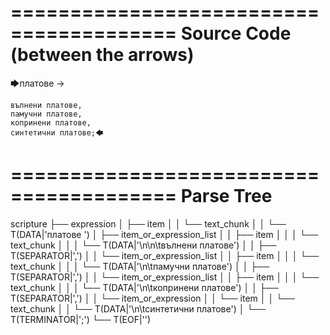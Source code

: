 ========================================
Source Code (between the arrows)
========================================

🡆платове ->

	вълнени платове,
	памучни платове,
	копринени платове,
	синтетични платове;🡄

========================================
Parse Tree
========================================

scripture
├── expression
│   ├── item
│   │   └── text_chunk
│   │       └── T(DATA|'платове ')
│   ├── item_or_expression_list
│   │   ├── item
│   │   │   └── text_chunk
│   │   │       └── T(DATA|'\n\n\tвълнени платове')
│   │   ├── T(SEPARATOR|',')
│   │   └── item_or_expression_list
│   │       ├── item
│   │       │   └── text_chunk
│   │       │       └── T(DATA|'\n\tпамучни платове')
│   │       ├── T(SEPARATOR|',')
│   │       └── item_or_expression_list
│   │           ├── item
│   │           │   └── text_chunk
│   │           │       └── T(DATA|'\n\tкопринени платове')
│   │           ├── T(SEPARATOR|',')
│   │           └── item_or_expression
│   │               └── item
│   │                   └── text_chunk
│   │                       └── T(DATA|'\n\tсинтетични платове')
│   └── T(TERMINATOR|';')
└── T(EOF|'<EOF>')